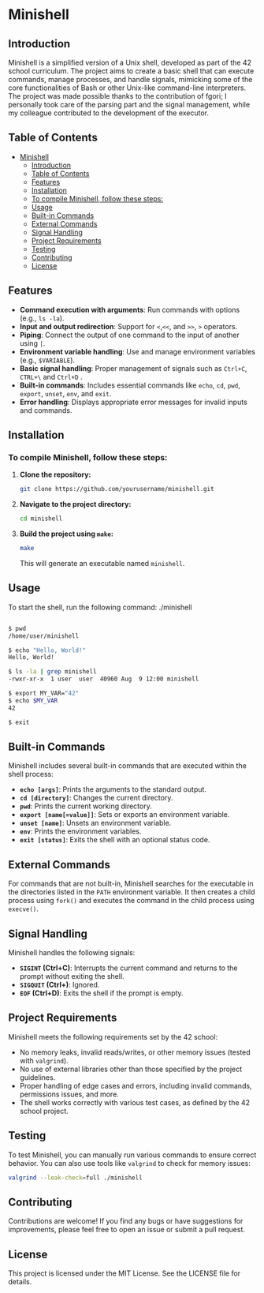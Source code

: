 # Minishell

## Introduction

Minishell is a simplified version of a Unix shell, developed as part of the 42 school curriculum. The project aims to create a basic shell that can execute commands, manage processes, and handle signals, mimicking some of the core functionalities of Bash or other Unix-like command-line interpreters. The project was made possible thanks to the contribution of fgori; I personally took care of the parsing part and the signal management, while my colleague contributed to the development of the executor.

## Table of Contents

- [Minishell](#minishell)
	- [Introduction](#introduction)
	- [Table of Contents](#table-of-contents)
	- [Features](#features)
	- [Installation](#installation)
	- [To compile Minishell, follow these steps:](#to-compile-minishell-follow-these-steps)
	- [Usage](#usage)
	- [Built-in Commands](#built-in-commands)
	- [External Commands](#external-commands)
	- [Signal Handling](#signal-handling)
	- [Project Requirements](#project-requirements)
	- [Testing](#testing)
	- [Contributing](#contributing)
	- [License](#license)
## Features

- **Command execution with arguments**: Run commands with options (e.g., `ls -la`).
- **Input and output redirection**: Support for `<`,`<<`, and `>>`, `>` operators.
- **Piping**: Connect the output of one command to the input of another using `|`.
- **Environment variable handling**: Use and manage environment variables (e.g., `$VARIABLE`).
- **Basic signal handling**: Proper management of signals such as `Ctrl+C`, `CTRL+\` and `Ctrl+D` .
- **Built-in commands**: Includes essential commands like `echo`, `cd`, `pwd`, `export`, `unset`, `env`, and `exit`.
- **Error handling**: Displays appropriate error messages for invalid inputs and commands.

## Installation

### To compile Minishell, follow these steps:

1. **Clone the repository:**

    ```bash
    git clone https://github.com/yourusername/minishell.git
    ```

2. **Navigate to the project directory:**

    ```bash
    cd minishell
    ```

3. **Build the project using `make`:**

    ```bash
    make
    ```

    This will generate an executable named `minishell`.

## Usage

To start the shell, run the following command:
./minishell
```bash

$ pwd
/home/user/minishell

$ echo "Hello, World!"
Hello, World!

$ ls -la | grep minishell
-rwxr-xr-x  1 user  user  40960 Aug  9 12:00 minishell

$ export MY_VAR="42"
$ echo $MY_VAR
42

$ exit
```
## Built-in Commands

Minishell includes several built-in commands that are executed within the shell process:

- **`echo [args]`**: Prints the arguments to the standard output.
- **`cd [directory]`**: Changes the current directory.
- **`pwd`**: Prints the current working directory.
- **`export [name[=value]]`**: Sets or exports an environment variable.
- **`unset [name]`**: Unsets an environment variable.
- **`env`**: Prints the environment variables.
- **`exit [status]`**: Exits the shell with an optional status code.

## External Commands

For commands that are not built-in, Minishell searches for the executable in the directories listed in the `PATH` environment variable. It then creates a child process using `fork()` and executes the command in the child process using `execve()`.

## Signal Handling

Minishell handles the following signals:
- **`SIGINT` (Ctrl+C)**: Interrupts the current command and returns to the prompt without exiting the shell.
- **`SIGQUIT` (Ctrl+\)**: Ignored.
- **`EOF` (Ctrl+D)**: Exits the shell if the prompt is empty.

## Project Requirements

Minishell meets the following requirements set by the 42 school:
- No memory leaks, invalid reads/writes, or other memory issues (tested with `valgrind`).
- No use of external libraries other than those specified by the project guidelines.
- Proper handling of edge cases and errors, including invalid commands, permissions issues, and more.
- The shell works correctly with various test cases, as defined by the 42 school project.

## Testing

To test Minishell, you can manually run various commands to ensure correct behavior. You can also use tools like `valgrind` to check for memory issues:

```bash
valgrind --leak-check=full ./minishell
```

## Contributing

Contributions are welcome! If you find any bugs or have suggestions for improvements, please feel free to open an issue or submit a pull request.

## License

This project is licensed under the MIT License. See the LICENSE file for details.
